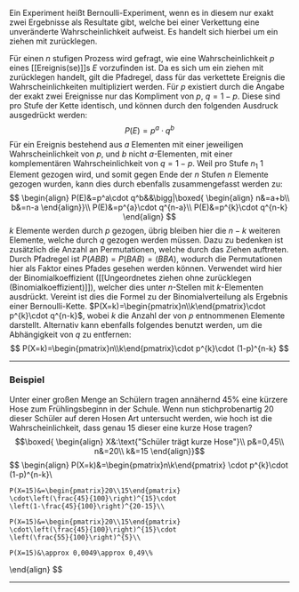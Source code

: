 Ein Experiment heißt Bernoulli-Experiment, wenn es in diesem nur exakt zwei Ergebnisse als Resultate gibt, welche bei einer Verkettung eine unveränderte Wahrscheinlichkeit aufweist. Es handelt sich hierbei um ein ziehen mit zurücklegen.

Für einen $n$ stufigen Prozess wird gefragt, wie eine Wahrscheinlichkeit $p$ eines [[Ereignis(se)]]s $E$ vorzufinden ist. Da es sich um ein ziehen mit zurücklegen handelt, gilt die Pfadregel, dass für das verkettete Ereignis die Wahrscheinlichkeiten multipliziert werden. Für $p$ existiert durch die Angabe der exakt zwei Ereignisse nur das Kompliment von $p$, $q=1-p$. Diese sind pro Stufe der Kette identisch, und können durch den folgenden Ausdruck ausgedrückt werden:
$$P(E)=p^a\cdot q^b$$
Für ein Ereignis bestehend aus $a$ Elementen mit einer jeweiligen Wahrscheinlichkeit von $p$, und $b$ nicht $a$-Elementen, mit einer komplementären Wahrscheinlichkeit von $q=1-p$. Weil pro Stufe $n_1$ $1$ Element gezogen wird, und somit gegen Ende der $n$ Stufen $n$ Elemente gezogen wurden, kann dies durch ebenfalls zusammengefasst werden zu:
$$
\begin{align}
	P(E)&=p^a\cdot q^b&&\bigg|\boxed{
	\begin{align}
		n&=a+b\\
		b&=n-a
	\end{align}}\\
	P(E)&=p^{a}\cdot q^{n-a}\\
	P(E)&=p^{k}\cdot q^{n-k}
\end{align}
$$
$k$ Elemente werden durch $p$ gezogen, übrig bleiben hier die $n-k$ weiteren Elemente, welche durch $q$ gezogen werden müssen.
Dazu zu bedenken ist zusätzlich die Anzahl an Permutationen, welche durch das Ziehen auftreten.
	Durch Pfadregel ist $P(ABB)=P(BAB)=(BBA)$, wodurch die Permutationen hier als Faktor eines Pfades gesehen werden können.
Verwendet wird hier der Binomialkoeffizient ([[Ungeordnetes ziehen ohne zurücklegen (Binomialkoeffizient)]]), welcher dies unter $n$-Stellen mit $k$-Elementen ausdrückt. Vereint ist dies die Formel zu der Binomialverteilung als Ergebnis einer Bernoulli-Kette.
$P(X=k)=\begin{pmatrix}n\\k\end{pmatrix}\cdot p^{k}\cdot q^{n-k}$, wobei $k$ die Anzahl der von $p$ entnommenen Elemente darstellt. Alternativ kann ebenfalls folgendes benutzt werden, um die Abhängigkeit von $q$ zu entfernen:
$$
P(X=k)=\begin{pmatrix}n\\k\end{pmatrix}\cdot p^{k}\cdot (1-p)^{n-k}
$$

---
### Beispiel
Unter einer großen Menge an Schülern tragen annähernd $45\%$ eine kürzere Hose zum Frühlingsbeginn in der Schule. Wenn nun stichprobenartig $20$ dieser Schüler auf deren Hosen Art untersucht werden, wie hoch ist die Wahrscheinlichkeit, dass genau 15 dieser eine kurze Hose tragen?
$$\boxed{
\begin{align}
	X&:\text{"Schüler trägt kurze Hose"}\\
	p&=0,45\\
	n&=20\\
	k&=15
\end{align}}$$
$$
\begin{align}
	P(X=k)&=\begin{pmatrix}n\\k\end{pmatrix}
	\cdot p^{k}\cdot (1-p)^{n-k}\\
	
	P(X=15)&=\begin{pmatrix}20\\15\end{pmatrix}
	\cdot\left(\frac{45}{100}\right)^{15}\cdot
	\left(1-\frac{45}{100}\right)^{20-15}\\
	
	P(X=15)&=\begin{pmatrix}20\\15\end{pmatrix}
	\cdot\left(\frac{45}{100}\right)^{15}\cdot
	\left(\frac{55}{100}\right)^{5}\\
	
	P(X=15)&\approx 0,0049\approx 0,49\%
\end{align}
$$

---